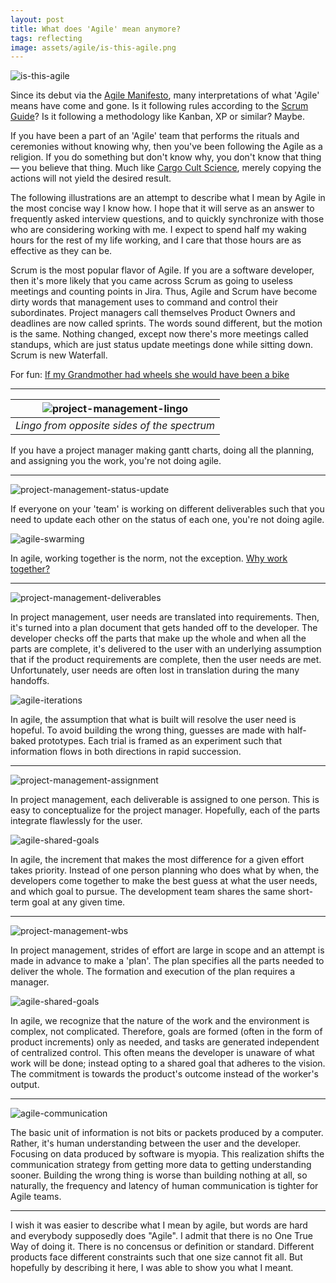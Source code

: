 ```yaml
---
layout: post
title: What does 'Agile' mean anymore?
tags: reflecting
image: assets/agile/is-this-agile.png
---
```

![is-this-agile](assets/agile/is-this-agile.png)

Since its debut via the [Agile Manifesto](https://agilemanifesto.org/), many interpretations of what 'Agile' means have come and gone. Is it following rules according to the [Scrum Guide](https://scrumguides.org/docs/scrumguide/v2020/2020-Scrum-Guide-US.pdf#zoom=100)? Is it following a methodology like Kanban, XP or similar? Maybe. 

If you have been a part of an 'Agile' team that performs the rituals and ceremonies without knowing why, then you've been following the Agile as a religion. If you do something but don't know why, you don't know that thing — you believe that thing. Much like [Cargo Cult Science](https://calteches.library.caltech.edu/51/2/CargoCult.htm), merely copying the actions will not yield the desired result. 

The following illustrations are an attempt to describe what I mean by Agile in the most concise way I know how. I hope that it will serve as an answer to frequently asked interview questions, and to quickly synchronize with those who are considering working with me. I expect to spend half my waking hours for the rest of my life working, and I care that those hours are as effective as they can be. 

Scrum is the most popular flavor of Agile. If you are a software developer, then it's more likely that you came across Scrum as going to useless meetings and counting points in Jira. Thus, Agile and Scrum have become dirty words that management uses to command and control their subordinates. Project managers call themselves Product Owners and deadlines are now called sprints. The words sound different, but the motion is the same. Nothing changed, except now there's more meetings called standups, which are just status update meetings done while sitting down. Scrum is new Waterfall.

For fun: [If my Grandmother had wheels she would have been a bike](https://www.youtube.com/watch?v=A-RfHC91Ewc)

----

| ![project-management-lingo](assets/agile/pm-lingo.png)| 
|:--:| 
| *Lingo from opposite sides of the spectrum* |

If you have a project manager making gantt charts, doing all the planning, and assigning you the work, you're not doing agile.

----

![project-management-status-update](assets/agile/pm-status-update.png)

If everyone on your 'team' is working on different deliverables such that you need to update each other on the status of each one, you're not doing agile.

![agile-swarming](assets/agile/agile-swarming.png)

In agile, working together is the norm, not the exception. [Why work together?](/why-work-together)

----

![project-management-deliverables](assets/agile/pm-deliverables.png)

In project management, user needs are translated into requirements. Then, it's turned into a plan document that gets handed off to the developer. The developer checks off the parts that make up the whole and when all the parts are complete, it's delivered to the user with an underlying assumption that if the product requirements are complete, then the user needs are met. Unfortunately, user needs are often lost in translation during the many handoffs.

![agile-iterations](assets/agile/agile-iterations.png)

In agile, the assumption that what is built will resolve the user need is hopeful. To avoid building the wrong thing, guesses are made with half-baked prototypes. Each trial is framed as an experiment such that information flows in both directions in rapid succession. 

----

![project-management-assignment](assets/agile/pm-assignment.png)

In project management, each deliverable is assigned to one person. This is easy to conceptualize for the project manager. Hopefully, each of the parts integrate flawlessly for the user.

![agile-shared-goals](assets/agile/agile-shared-goals.png)

In agile, the increment that makes the most difference for a given effort takes priority. Instead of one person planning who does what by when, the developers come together to make the best guess at what the user needs, and which goal to pursue. The development team shares the same short-term goal at any given time.

----

![project-management-wbs](assets/agile/pm-wbs.png)

In project management, strides of effort are large in scope and an attempt is made in advance to make a 'plan'. The plan specifies all the parts needed to deliver the whole. The formation and execution of the plan requires a manager.

![agile-shared-goals](assets/agile/agile-goals.png)

In agile, we recognize that the nature of the work and the environment is complex, not complicated. Therefore, goals are formed (often in the form of product increments) only as needed, and tasks are generated independent of centralized control. This often means the developer is unaware of what work will be done; instead opting to a shared goal that adheres to the vision. The commitment is towards the product's outcome instead of the worker's output.

----

![agile-communication](assets/agile/agile-communication.png)

The basic unit of information is not bits or packets produced by a computer. Rather, it's human understanding between the user and the developer. Focusing on data produced by software is myopia. This realization shifts the communication strategy from getting more data to getting understanding sooner. Building the wrong thing is worse than building nothing at all, so naturally, the frequency and latency of human communication is tighter for Agile teams.

----

I wish it was easier to describe what I mean by agile, but words are hard and everybody supposedly does "Agile". I admit that there is no One True Way of doing it. There is no concensus or definition or standard. Different products face different constraints such that one size cannot fit all. But hopefully by describing it here, I was able to show you what I meant.
